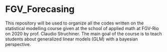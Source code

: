 # FGV_Forecasing
This repository will be used to organize all the codes written on the statistical modelling course given at the school of applied math at FGV-Rio on 2020 by prof. Claudio Struchiner. The main goal of the course is to teach students about generalized linear models (GLM) with a bayesian perspective.
